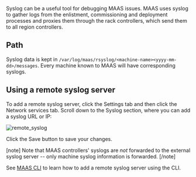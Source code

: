 Syslog can be a useful tool for debugging MAAS issues. MAAS uses syslog to gather logs from the enlistment, commissioning and deployment processes and proxies them through the rack controllers, which send them to all region controllers.

## Path

Syslog data is kept in `/var/log/maas/rsyslog/<machine-name><yyyy-mm-dd>/messages`. Every machine known to MAAS will have corresponding syslogs.

## Using a remote syslog server

To add a remote syslog server, click the Settings tab and then click the Network services tab. Scroll down to the Syslog section, where you can add a syslog URL or IP:

![remote_syslog](../media/installconfig-syslog__2.6-remote-syslog.png)

Click the Save button to save your changes.

[note] Note that MAAS controllers' syslogs are *not* forwarded to the external syslog server -- only machine syslog information is forwarded. [/note]

See [MAAS CLI](manage-cli-advanced.md#add-or-update-a-remote-syslog-server) to learn how to add a remote syslog server using the CLI.

<!-- LINKS -->

